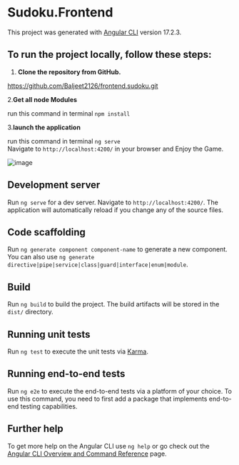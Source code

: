 # Sudoku.Frontend

This project was generated with [Angular CLI](https://github.com/angular/angular-cli) version 17.2.3.

## To run the project locally, follow these steps:
1. **Clone the repository from GitHub.**
   
  https://github.com/Baljeet2126/frontend.sudoku.git

2.**Get all node Modules**

run this command in terminal `npm install`

3.**launch the application**

run this command in terminal `ng serve`  
Navigate to `http://localhost:4200/` in your browser and Enjoy the Game.

                  
 ![image](https://github.com/Baljeet2126/frontend.sudoku/assets/162845911/a196f68c-99c6-4599-99f9-46204d8eaa73)

   

## Development server

Run `ng serve` for a dev server. Navigate to `http://localhost:4200/`. The application will automatically reload if you change any of the source files.

## Code scaffolding

Run `ng generate component component-name` to generate a new component. You can also use `ng generate directive|pipe|service|class|guard|interface|enum|module`.

## Build

Run `ng build` to build the project. The build artifacts will be stored in the `dist/` directory.

## Running unit tests

Run `ng test` to execute the unit tests via [Karma](https://karma-runner.github.io).

## Running end-to-end tests

Run `ng e2e` to execute the end-to-end tests via a platform of your choice. To use this command, you need to first add a package that implements end-to-end testing capabilities.

## Further help

To get more help on the Angular CLI use `ng help` or go check out the [Angular CLI Overview and Command Reference](https://angular.io/cli) page.
